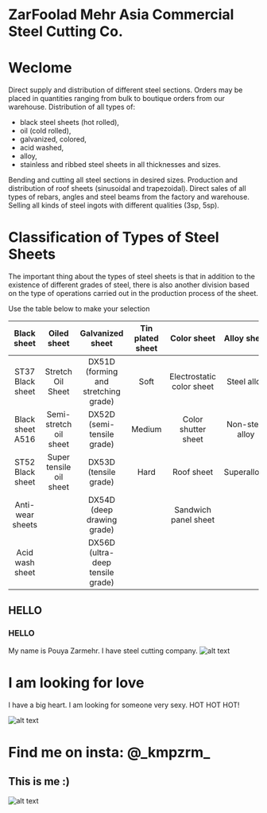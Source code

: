 # ZarFoolad **Mehr Asia** Commercial Steel Cutting Co.

# Weclome
Direct supply and distribution of different steel sections. Orders may be placed in quantities ranging from bulk to boutique orders from our warehouse.
Distribution of all types of: 
* black steel sheets (hot rolled),
* oil (cold rolled),
* galvanized, colored,
* acid washed,
* alloy,
* stainless and ribbed steel sheets in all thicknesses and sizes.

Bending and cutting all steel sections in desired sizes.
Production and distribution of roof sheets (sinusoidal and trapezoidal).
Direct sales of all types of rebars, angles and steel beams from the factory and warehouse.
Selling all kinds of steel ingots with different qualities (3sp, 5sp).
# Classification of Types of Steel Sheets
The important thing about the types of steel sheets is that in addition to the existence of different grades of steel, there is also another division based on the type of operations carried out in the production process of the sheet.

Use the table below to make your selection

| Black sheet        | Oiled sheet             | Galvanized sheet                       | Tin plated sheet | Color sheet               | Alloy sheet     |Stainless steel sheet      |
| :----:             |    :----:               |          :----:                        | :----:           |    :----:                 |          :----: |:----:                     |
| ST37 Black sheet   | Stretch Oil Sheet       |  DX51D (forming and stretching grade)  | Soft             | Electrostatic color sheet | Steel alloy     |Fritti                     |
| Black sheet A516   | Semi-stretch oil sheet  |  DX52D (semi-tensile grade)            | Medium           | Color shutter sheet       | Non-steel alloy |Austenitic                 |
| ST52 Black sheet   | Super tensile oil sheet |  DX53D (tensile grade)                 | Hard             | Roof sheet                | Superalloys     |Martensitic                |
| Anti-wear sheets   |                         |  DX54D (deep drawing grade)            |                  | Sandwich panel sheet      |                 |                           |
| Acid wash sheet    |                         |  DX56D (ultra-deep tensile grade)      |                  |                           |                 |                           |

## HELLO
### HELLO
My name is Pouya Zarmehr. I have steel cutting company.
![alt text](https://www.ge.com/digital/sites/default/files/2020-04/steel-rolls-manufacturing-3200x1286.jpg)
# I am looking for love
I have a big heart. I am looking for someone very sexy. HOT HOT HOT!

![alt text](https://encrypted-tbn0.gstatic.com/images?q=tbn:ANd9GcSapHoGuEie1FoU3irUnMyE8xl8WzKptejIjvMWNXUyJg&s)

# Find me on insta: @\_kmpzrm_
## This is me :)
![alt text](https://encrypted-tbn0.gstatic.com/images?q=tbn:ANd9GcQML-z9Zf4dYyjHYGLT-0jutc_V4XFHIN1BgZ5ePHrx5Uq4KbZIsrLpeLMWsmsQFqhCPSs&usqp=CAU)

